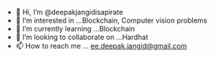 - 👋 Hi, I’m @deepakjangidisapirate
- 👀 I’m interested in ...Blockchain, Computer vision problems
- 🌱 I’m currently learning ...Blockchain
- 💞️ I’m looking to collaborate on ...Hardhat
- 📫 How to reach me ...
ee.deepak.jangid@gmail.com
<!---
deepakjangidisapirate/deepakjangidisapirate is a ✨ special ✨ repository because its `README.md` (this file) appears on your GitHub profile.
You can click the Preview link to take a look at your changes.
--->
